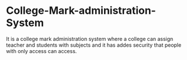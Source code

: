 # College-Mark-administration-System
It is a college mark administration system where a college can assign teacher and students with subjects and it has addes security that people with only access can access.
